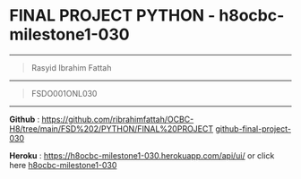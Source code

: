 # FINAL PROJECT PYTHON - h8ocbc-milestone1-030
---

> Rasyid Ibrahim Fattah
***
> FSDO001ONL030
***

**Github** : https://github.com/ribrahimfattah/OCBC-H8/tree/main/FSD%202/PYTHON/FINAL%20PROJECT [github-final-project-030](https://github.com/ribrahimfattah/OCBC-H8/tree/main/FSD%202/PYTHON/FINAL%20PROJECT)

**Heroku** : https://h8ocbc-milestone1-030.herokuapp.com/api/ui/ or click here [h8ocbc-milestone1-030](https://h8ocbc-milestone1-030.herokuapp.com/api/ui/)